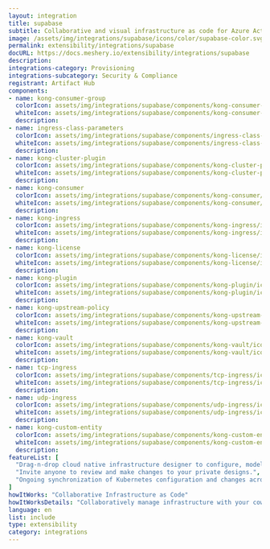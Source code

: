 ```yaml
---
layout: integration
title: supabase
subtitle: Collaborative and visual infrastructure as code for Azure Active Directory (AAD)
image: /assets/img/integrations/supabase/icons/color/supabase-color.svg
permalink: extensibility/integrations/supabase
docURL: https://docs.meshery.io/extensibility/integrations/supabase
description: 
integrations-category: Provisioning
integrations-subcategory: Security & Compliance
registrant: Artifact Hub
components: 
- name: kong-consumer-group
  colorIcon: assets/img/integrations/supabase/components/kong-consumer-group/icons/color/kong-consumer-group-color.svg
  whiteIcon: assets/img/integrations/supabase/components/kong-consumer-group/icons/white/kong-consumer-group-white.svg
  description: 
- name: ingress-class-parameters
  colorIcon: assets/img/integrations/supabase/components/ingress-class-parameters/icons/color/ingress-class-parameters-color.svg
  whiteIcon: assets/img/integrations/supabase/components/ingress-class-parameters/icons/white/ingress-class-parameters-white.svg
  description: 
- name: kong-cluster-plugin
  colorIcon: assets/img/integrations/supabase/components/kong-cluster-plugin/icons/color/kong-cluster-plugin-color.svg
  whiteIcon: assets/img/integrations/supabase/components/kong-cluster-plugin/icons/white/kong-cluster-plugin-white.svg
  description: 
- name: kong-consumer
  colorIcon: assets/img/integrations/supabase/components/kong-consumer/icons/color/kong-consumer-color.svg
  whiteIcon: assets/img/integrations/supabase/components/kong-consumer/icons/white/kong-consumer-white.svg
  description: 
- name: kong-ingress
  colorIcon: assets/img/integrations/supabase/components/kong-ingress/icons/color/kong-ingress-color.svg
  whiteIcon: assets/img/integrations/supabase/components/kong-ingress/icons/white/kong-ingress-white.svg
  description: 
- name: kong-license
  colorIcon: assets/img/integrations/supabase/components/kong-license/icons/color/kong-license-color.svg
  whiteIcon: assets/img/integrations/supabase/components/kong-license/icons/white/kong-license-white.svg
  description: 
- name: kong-plugin
  colorIcon: assets/img/integrations/supabase/components/kong-plugin/icons/color/kong-plugin-color.svg
  whiteIcon: assets/img/integrations/supabase/components/kong-plugin/icons/white/kong-plugin-white.svg
  description: 
- name: kong-upstream-policy
  colorIcon: assets/img/integrations/supabase/components/kong-upstream-policy/icons/color/kong-upstream-policy-color.svg
  whiteIcon: assets/img/integrations/supabase/components/kong-upstream-policy/icons/white/kong-upstream-policy-white.svg
  description: 
- name: kong-vault
  colorIcon: assets/img/integrations/supabase/components/kong-vault/icons/color/kong-vault-color.svg
  whiteIcon: assets/img/integrations/supabase/components/kong-vault/icons/white/kong-vault-white.svg
  description: 
- name: tcp-ingress
  colorIcon: assets/img/integrations/supabase/components/tcp-ingress/icons/color/tcp-ingress-color.svg
  whiteIcon: assets/img/integrations/supabase/components/tcp-ingress/icons/white/tcp-ingress-white.svg
  description: 
- name: udp-ingress
  colorIcon: assets/img/integrations/supabase/components/udp-ingress/icons/color/udp-ingress-color.svg
  whiteIcon: assets/img/integrations/supabase/components/udp-ingress/icons/white/udp-ingress-white.svg
  description: 
- name: kong-custom-entity
  colorIcon: assets/img/integrations/supabase/components/kong-custom-entity/icons/color/kong-custom-entity-color.svg
  whiteIcon: assets/img/integrations/supabase/components/kong-custom-entity/icons/white/kong-custom-entity-white.svg
  description: 
featureList: [
  "Drag-n-drop cloud native infrastructure designer to configure, model, and deploy your workloads.",
  "Invite anyone to review and make changes to your private designs.",
  "Ongoing synchronization of Kubernetes configuration and changes across any number of clusters."
]
howItWorks: "Collaborative Infrastructure as Code"
howItWorksDetails: "Collaboratively manage infrastructure with your coworkers synchronously sharing the same designs."
language: en
list: include
type: extensibility
category: integrations
---
```

